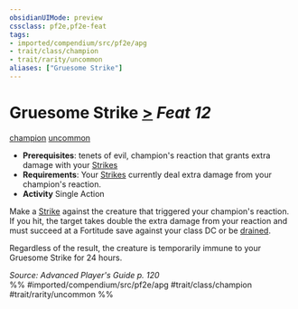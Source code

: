 ```yaml
---
obsidianUIMode: preview
cssclass: pf2e,pf2e-feat
tags:
- imported/compendium/src/pf2e/apg
- trait/class/champion
- trait/rarity/uncommon
aliases: ["Gruesome Strike"]
---
```

# Gruesome Strike  [>](chapter-9-playing-the-game.md#Actions "Single Action") *Feat 12*  
[champion](rules/traits/champion.md)  [uncommon](uncommon.md)  

- **Prerequisites**: tenets of evil, champion's reaction that grants extra damage with your [Strikes](strike.md)
- **Requirements**: Your [Strikes](strike.md) currently deal extra damage from your champion's reaction.
- **Activity** Single Action

Make a [Strike](strike.md) against the creature that triggered your champion's reaction. If you hit, the target takes double the extra damage from your reaction and must succeed at a Fortitude save against your class DC or be [drained](conditions.md#Drained).

Regardless of the result, the creature is temporarily immune to your Gruesome Strike for 24 hours.

*Source: Advanced Player's Guide p. 120*  
%% #imported/compendium/src/pf2e/apg #trait/class/champion #trait/rarity/uncommon %%